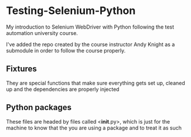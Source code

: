 # Testing-Selenium-Python

My introduction to Selenium WebDriver with Python following the test automation university course.

I've added the repo created by the course instructor Andy Knight as a submodule in order to follow the course properly. 

## Fixtures

They are special functions that make sure everything gets set up, cleaned up and the dependencies are properly injected 

## Python packages

These files are headed by files called <__init__.py>, which is just for the machine to know that the you are using a package and to treat it as such 
